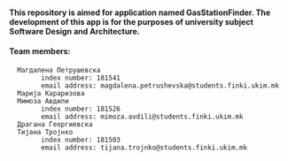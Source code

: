 #### This repository is aimed for application named GasStationFinder. The development of this app is for the purposes of university subject Software Design and Architecture.

#### Team members:
      Магдалена Петрушевска
            index number: 181541
            email address: magdalena.petrushevska@students.finki.ukim.mk
      Марија Караризова
      Мимоза Авдили
            index number: 181526
            email address: mimoza.avdili@students.finki.ukim.mk
      Драгана Георгиевска
      Тијана Тројнко
            index number: 181503
            email address: tijana.trojnko@students.finki.ukim.mk


